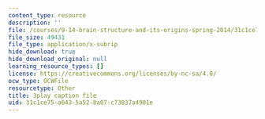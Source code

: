 ```yaml
---
content_type: resource
description: ''
file: /courses/9-14-brain-structure-and-its-origins-spring-2014/31c1ce75a6435a528a07c73837a4901e_555133.vtt
file_size: 49431
file_type: application/x-subrip
hide_download: true
hide_download_original: null
learning_resource_types: []
license: https://creativecommons.org/licenses/by-nc-sa/4.0/
ocw_type: OCWFile
resourcetype: Other
title: 3play caption file
uid: 31c1ce75-a643-5a52-8a07-c73837a4901e
---
```

